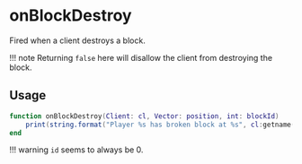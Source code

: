 # onBlockDestroy

Fired when a client destroys a block.

!!! note
    Returning ``false`` here will disallow the client from destroying the block.

## Usage

```lua
function onBlockDestroy(Client: cl, Vector: position, int: blockId)
    print(string.format("Player %s has broken block at %s", cl:getname(), position))
end
```

!!! warning
    ``id`` seems to always be 0.
